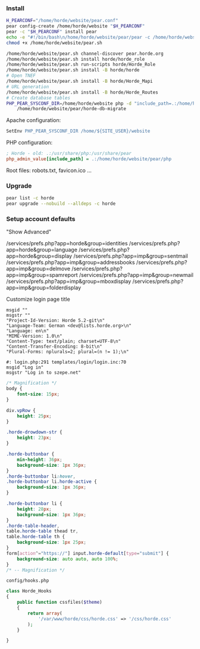 ### Install

```bash
H_PEARCONF="/home/horde/website/pear.conf"
pear config-create /home/horde/website "$H_PEARCONF"
pear -c "$H_PEARCONF" install pear
echo -e "#!/bin/bash\n/home/horde/website/pear/pear -c /home/horde/website/pear.conf \"\$@\"" > /home/horde/website/pear.sh
chmod +x /home/horde/website/pear.sh

/home/horde/website/pear.sh channel-discover pear.horde.org
/home/horde/website/pear.sh install horde/horde_role
/home/horde/website/pear.sh run-scripts horde/Horde_Role
/home/horde/website/pear.sh install -B horde/horde
# Open TNEF
/home/horde/website/pear.sh install -B horde/Horde_Mapi
# URL generation
/home/horde/website/pear.sh install -B horde/Horde_Routes
# Create database tables
PHP_PEAR_SYSCONF_DIR=/home/horde/website php -d "include_path=.:/home/horde/website/pear/php" \
    /home/horde/website/pear/horde-db-migrate
```

Apache configuration:

```apache
SetEnv PHP_PEAR_SYSCONF_DIR /home/${SITE_USER}/website
```

PHP configuration:

```ini
; Horde - old: .:/usr/share/php:/usr/share/pear
php_admin_value[include_path] = .:/home/horde/website/pear/php
```

Root files: robots.txt, favicon.ico ...

### Upgrade

```bash
pear list -c horde
pear upgrade --nobuild --alldeps -c horde
```

### Setup account defaults

"Show Advanced"

/services/prefs.php?app=horde&group=identities
/services/prefs.php?app=horde&group=language
/services/prefs.php?app=horde&group=display
/services/prefs.php?app=imp&group=sentmail
/services/prefs.php?app=imp&group=addressbooks
/services/prefs.php?app=imp&group=delmove
/services/prefs.php?app=imp&group=spamreport
/services/prefs.php?app=imp&group=newmail
/services/prefs.php?app=imp&group=mboxdisplay
/services/prefs.php?app=imp&group=folderdisplay

Customize login page title

```po
msgid ""
msgstr ""
"Project-Id-Version: Horde 5.2-git\n"
"Language-Team: German <dev@lists.horde.org>\n"
"Language: en\n"
"MIME-Version: 1.0\n"
"Content-Type: text/plain; charset=UTF-8\n"
"Content-Transfer-Encoding: 8-bit\n"
"Plural-Forms: nplurals=2; plural=(n != 1);\n"

#: login.php:291 templates/login/login.inc:70
msgid "Log in"
msgstr "Log in to szepe.net"
```

```css
/* Magnification */
body {
    font-size: 15px;
}

div.vpRow {
    height: 25px;
}

.horde-drowdown-str {
    height: 23px;
}

.horde-buttonbar {
    min-height: 36px;
    background-size: 1px 36px;
}
.horde-buttonbar li:hover,
.horde-buttonbar li.horde-active {
    background-size: 1px 36px;
}

.horde-buttonbar li {
    height: 28px;
    background-size: 1px 36px;
}
.horde-table-header,
table.horde-table thead tr,
table.horde-table th {
    background-size: 1px 25px;
}
form[action^="https://"] input.horde-default[type="submit"] {
    background-size: auto auto, auto 100%;
}
/* -- Magnification */
```

`config/hooks.php`

```php
class Horde_Hooks
{
    public function cssfiles($theme)
    {
        return array(
            '/var/www/horde/css/horde.css' => '/css/horde.css'
        );
    }

}
```
